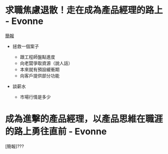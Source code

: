 # 求職焦慮退散！走在成為產品經理的路上 - Evonne
[簡報](https://bizthinking.us17.list-manage.com/track/click?u=fb81ad7a28c7bc4a546be6a59&id=36b11e77c9&e=1a99ff5fdf)
- 拯救一個案子
    - 跟工程師盤點進度
    - 向老闆爭取資源（說人話）
    - 本來就有預設緩衝期
    - 向客戶提供部分功能

- 談薪水
    - 市場行情是多少


# 成為進擊的產品經理，以產品思維在職涯的路上勇往直前 - Evonne
[簡報]???